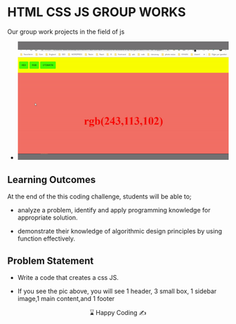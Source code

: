 # HTML CSS JS GROUP WORKS

Our group work projects in the field of js


- ![gif](https://raw.githubusercontent.com/yhekim/HTML-CSS-JS-FREE-GROUP-WORKS/main/Arka-Plan-De%C4%9Fi%C5%9Ftirme/arka-plan-degisimi.gif)


## Learning Outcomes

At the end of the this coding challenge, students will be able to;

- analyze a problem, identify and apply programming knowledge for appropriate solution.

- demonstrate their knowledge of algorithmic design principles by using function effectively.

   
## Problem Statement

- Write a code that creates a css JS.




- If you see the pic above, you will see 1 header, 3 small box, 1 sidebar image,1 main content,and 1 footer 

<center> ⌛ Happy Coding  ✍ </center>
